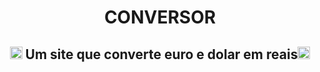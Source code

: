 <h1 align=center src="">CONVERSOR</h1>

<h2 align=center><picture><img height=20 width=20 src="https://media.tenor.com/dmgQvt4zSrUAAAAi/dollar-money.gif"/></picture> Um site que converte euro e dolar em reais<picture><img height=20 width=20 src="https://media.tenor.com/dmgQvt4zSrUAAAAi/dollar-money.gif"/></picture></h2>
